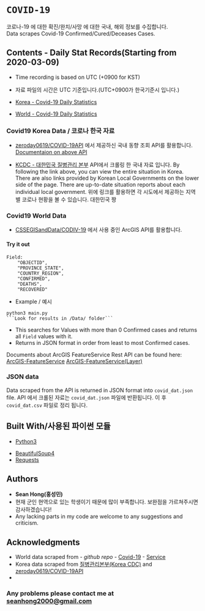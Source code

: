 # `COVID-19`
코로나-19 에 대한 확진/완치/사망 에 대한 국내, 해외 정보를 수집합니다. <br />
Data scrapes Covid-19 Confirmed/Cured/Deceases Cases.

## Contents - Daily Stat Records(Starting from 2020-03-09)

* Time recording is based on UTC (+0900 for KST)
* 자료 파일의 시간은 UTC 기준입니다.(UTC+0900가 한국기준시 입니다.)

* [Korea - Covid-19 Daily Statistics](https://github.com/KKodiac/Covid19-Scraper/blob/master/Covid-19/Data/)

* [World - Covid-19 Daily Statistics](https://github.com/KKodiac/Covid19-Scraper/blob/master/Covid-19/Data/)

### Covid19 Korea Data / 코로나 한국 자료 

* [zeroday0619/COVID-19API](https://github.com/zeroday0619/COVID-19API/) 에서 제공하신 국내 동향 조회 API를 활용합니다.
  [Documentaion on above API](https://ncov.zeroday0619.kr/redoc/)

* [KCDC - 대한민국 질병관리 본부](http://ncov.mohw.go.kr/bdBoardList_Real.do?) API에서 크롤링 한 국내 자료 입니다.
 By following the link above, you can view the entire situation in Korea. There are also links provided by Korean Local Governments on the lower side of the page.
  There are up-to-date situation reports about each individual local government. 
 위에 링크를 활용하면 각 시도에서 제공하는 지역별 코로나 현황을 볼 수 있습니다. 대한민국 짱 

### Covid19 World Data

* [CSSEGISandData/CODIV-19](https://github.com/CSSEGISandData/COVID-19) 에서 사용 중인 ArcGIS API를 활용합니다.

#### Try it out
```
Field: 
    "OBJECTID",
    "PROVINCE_STATE",
    "COUNTRY_REGION",
    "CONFIRMED",
    "DEATHS",
    "RECOVERED"
```

* Example / 예시
```
python3 main.py
```Look for results in /Data/ folder```
```
* This searches for Values with more than 0 Confirmed cases and returns all `Field` values with it.
* Returns in JSON format in order from least to most Confirmed cases.

Documents about ArcGIS FeatureService Rest API can be found here:<br />
[ArcGIS-FeatureService](https://developers.arcgis.com/rest/services-reference/feature-service.htm)
[ArcGIS-FeatureService(Layer)](https://developers.arcgis.com/rest/services-reference/query-feature-service-layer-.htm)


### JSON data

 Data scraped from the API is returned in JSON format into `covid_dat.json` file.
 API 에서 크롤된 자료는 `covid_dat.json` 파일에 반환됩니다.
 이 후 `covid_dat.csv` 파일로 정리 됩니다.
## Built With/사용된 파이썬 모듈

* [Python3](https://www.python.org/doc)
- [BeautifulSoup4](https://www.crummy.com/software/BeautifulSoup/bs4/doc/) 
- [Requests](https://requests.readthedocs.io/en/master/)

## Authors


* **Sean Hong(홍성민)** 
* 현재 군인 현역으로 있는 학생이기 때문에 많이 부족합니다. 보완점을 가르쳐주시면 감사하겠습니다!
* Any lacking parts in my code are welcome to any suggestions and criticism.

## Acknowledgments


* World data scraped from - *github repo* - [Covid-19](https://github.com/CSSEGISandData/COVID-19) - [Service](https://services1.arcgis.com/0MSEUqKaxRlEPj5g/arcgis/rest/services/ncov_cases/FeatureServer)
* Korea data scraped from [질병관리본부(Korea CDC)](http://ncov.mohw.go.kr/index_main.jsp) and [zeroday0619/COVID-19API](https://github.com/zeroday0619/COVID-19API/)
* 
### Any problems please contact me at [seanhong2000@gmail.com](seanhong2000@gmail.com)
